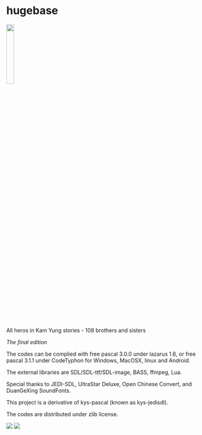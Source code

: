 # hugebase
<img src='https://raw.githubusercontent.com/scarsty/hugebase/master/logo.png' width='20%'/>

All heros in Kam Yung stories - 108 brothers and sisters

*The final edition*

The codes can be complied with free pascal 3.0.0 under lazarus 1.6, or free pascal 3.1.1 under CodeTyphon for Windows, MacOSX, linux and Android.

The external libraries are SDL/SDL-ttf/SDL-image, BASS, ffmpeg, Lua.

Special thanks to JEDI-SDL, UltraStar Deluxe, Open Chinese Convert, and DuanGeXing SoundFonts.

This project is a derivative of kys-pascal (known as kys-jedisdl).

The codes are distributed under zlib license.

<img src='https://raw.githubusercontent.com/scarsty/hugebase/master/12.png'/>

<img src='https://raw.githubusercontent.com/scarsty/hugebase/master/12宝树王.jpg'/>
